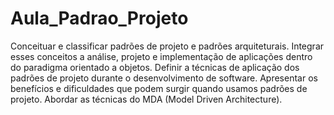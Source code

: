 # Aula_Padrao_Projeto

Conceituar e classificar padrões de projeto e padrões arquiteturais. Integrar esses conceitos a análise, projeto e implementação de aplicações dentro do paradigma orientado a objetos. Definir a técnicas de aplicação dos padrões de projeto durante o desenvolvimento de software. Apresentar os benefícios e dificuldades que podem surgir quando usamos padrões de projeto. Abordar as técnicas do MDA (Model Driven Architecture).
